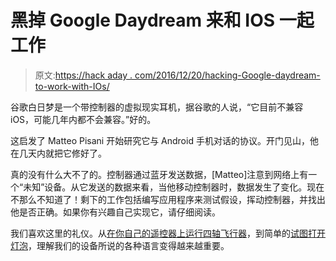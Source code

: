 # 黑掉 Google Daydream 来和 IOS 一起工作

> 原文:[https://hack aday . com/2016/12/20/hacking-Google-daydream-to-work-with-IOs/](https://hackaday.com/2016/12/20/hacking-google-daydream-to-work-with-ios/)

谷歌白日梦是一个带控制器的虚拟现实耳机，据谷歌的人说，“它目前不兼容 iOS，可能几年内都不会兼容。”好的。

这启发了 Matteo Pisani 开始研究它与 Android 手机对话的协议。开门见山，他在几天内就把它修好了。

真的没有什么大不了的。控制器通过蓝牙发送数据，[Matteo]注意到网络上有一个“未知”设备。从它发送的数据来看，当他移动控制器时，数据发生了变化。现在不那么不知道了！剩下的工作包括编写应用程序来测试假设，挥动控制器，并找出他是否正确。如果你有兴趣自己实现它，请仔细阅读。

我们喜欢这里的礼仪。从[在你自己的遥控器上运行四轴飞行器](http://hackaday.com/2016/06/28/reverse-engineering-quadcopter-protocols/)，到简单的[试图打开灯泡](http://hackaday.com/2016/01/16/shmoocon-2016-z-wave-protocol-hacked-with-sdr/)，理解我们的设备所说的各种语言变得越来越重要。